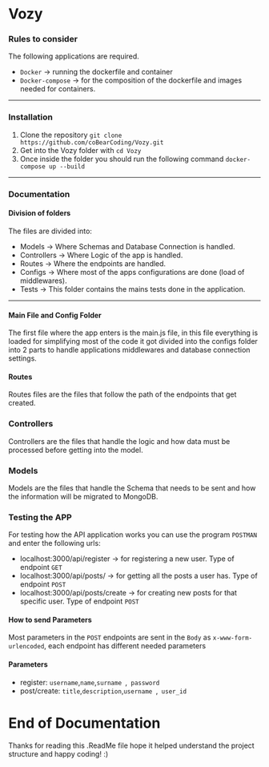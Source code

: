 # Vozy
### Rules to consider
The following applications are required.
- `Docker` -> running the dockerfile and container
- `Docker-compose` -> for the composition of the dockerfile and images needed for containers.
------ 
### Installation
1. Clone the repository `git clone https://github.com/coBearCoding/Vozy.git` 
2. Get into the Vozy folder with `cd Vozy`
3. Once inside the folder you should run the following command `docker-compose up --build`
------
### Documentation
#### Division of folders
The files are divided into:
- Models -> Where Schemas and Database Connection is handled.
- Controllers -> Where Logic of the app is handled.
- Routes -> Where the endpoints are handled.
- Configs -> Where most of the apps configurations are done (load of middlewares).
- Tests -> This folder contains the mains tests done in the application.
------
#### Main File and Config Folder
The first file where the app enters is the main.js file, in this file everything is loaded
for simplifying most of the code it got divided into the configs folder into 2 parts to 
handle applications middlewares and database connection settings.

#### Routes
Routes files are the files that follow the path of the endpoints that get created.
### Controllers
Controllers are the files that handle the logic and how data must be processed before getting into the model.
### Models
Models are the files that handle the Schema that needs to be sent and how the information will be migrated to MongoDB.

### Testing the APP
For testing how the API application works you can use the program `POSTMAN` and enter the following urls:
- localhost:3000/api/register -> for registering a new user. Type of endpoint `GET`
- localhost:3000/api/posts/ -> for getting all the posts a user has. Type of endpoint `POST`
- localhost:3000/api/posts/create -> for creating new posts for that specific user. Type of endpoint `POST`

#### How to send Parameters
Most parameters in the `POST` endpoints are sent in the `Body` as `x-www-form-urlencoded`, each endpoint has different needed parameters
#### Parameters
- register: `username`,`name`,`surname `,` password`
- post/create: `title`,`description`,`username `,` user_id`

# End of Documentation
Thanks for reading this .ReadMe file hope it helped understand the project structure and happy coding! :)

